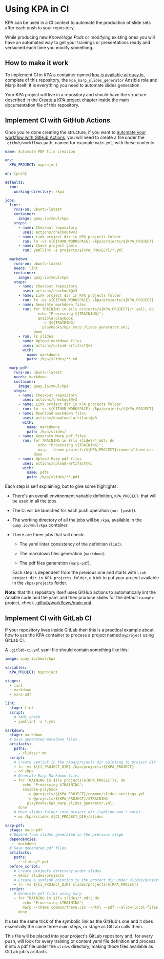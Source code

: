 # Using KPA in CI

KPA can be used in a CI context to automate the production of slide sets after each push to your repository.

While producing new *Knowleldge Pods* or modifying existing ones you will have an automated way to get your trainings or presentations ready and versioned each time you modify something.

## How to make it work

To implement CI in KPA a container named [kpa is available at quay.io](https://quay.io/repository/mmul/), complete of this repository, the `kpa_marp_slides_generator` Ansible role and Marp itself. It is everything you need to automate slides generation.

Your KPA project will live in a repository and should have the structure described in the [Create a KPA project](https://github.com/mmul-it/kpa/#create-a-kpa-project) chapter inside the main documentation file of this repository.

## Implement CI with GitHub Actions

Once you're done creating the structure, if you want to [automate your workflow with GitHub Actions](https://github.com/features/actions), you will need to create a file under the `.github/workflows` path, named for example `main.yml`, with these contents:

```yaml
name: Automate PDF file creation

env:
  KPA_PROJECT: myproject

on: [push]

defaults:
  run:
    working-directory: /kpa

jobs:
  lint:
    runs-on: ubuntu-latest
    container:
      image: quay.io/mmul/kpa
    steps:
      - name: Checkout repository
        uses: actions/checkout@v3
      - name: Link project dir in KPA projects folder
        run: ln -vs ${GITHUB_WORKSPACE} /kpa/projects/${KPA_PROJECT}
      - name: Check project yamls
        run: yamllint -s projects/${KPA_PROJECT}/*.yml

  markdown:
    runs-on: ubuntu-latest
    needs: lint
    container:
      image: quay.io/mmul/kpa
    steps:
      - name: Checkout repository
        uses: actions/checkout@v3
      - name: Link project dir in KPA projects folder
        run: ln -vs ${GITHUB_WORKSPACE} /kpa/projects/${KPA_PROJECT}
      - name: Generate markdown files
        run: for TRAINING in $(ls projects/${KPA_PROJECT}/*.yml); do
               echo "Processing ${TRAINING}";
               ansible-playbook
                 -e @${TRAINING}
                 playbooks/kpa_marp_slides_generator.yml;
             done
      - run: ls slides
      - name: Upload markdown files
        uses: actions/upload-artifact@v3
        with:
          name: markdowns
          path: /kpa/slides/**.md

  marp-pdf:
    runs-on: ubuntu-latest
    needs: markdown
    container:
      image: quay.io/mmul/kpa
    steps:
      - name: Checkout repository
        uses: actions/checkout@v3
      - name: Link project dir in KPA projects folder
        run: ln -vs ${GITHUB_WORKSPACE} /kpa/projects/${KPA_PROJECT}
      - name: Download markdown files
        uses: actions/download-artifact@v3
        with:
          name: markdowns
          path: /kpa/slides/
      - name: Generate Marp pdf files
        run: for TRAINING in $(ls slides/*.md); do
               echo "Processing ${TRAINING}";
               marp --theme projects/${KPA_PROJECT}/common/theme.css --html --pdf --allow-local-files ${TRAINING};
             done
      - name: Upload Marp pdf files
        uses: actions/upload-artifact@v3
        with:
          name: pdfs
          path: /kpa/slides/**.pdf
```

Each step is self explaining, but to give some highlights:

- There's an overall environment variable definition, `KPA_PROJECT`, that will be used in all the jobs.

- The CI will be launched for each push operation (`on: [push]`).

- The working directory of all the jobs will be `/kpa`, available in the `quay.io/mmul/kpa` container.

- There are three  jobs that will check:
  
  - The yaml linter consistency of the definition (`lint`).
  
  - The markdown files generation (`markdown`).
  
  - The pdf files generation (`marp-pdf`).
  
  Each step is dependent from the previous one and starts with `Link project dir in KPA projects folder`, a trick to put your project available in the `/kpa/projects` folder.

**Note**: that this repository itself uses GitHub actions to automatically lint the Ansible code and the yaml and then produce slides for the default `example` project, check [.github/workflows/main.yml](.github/workflows/main.yml).

## Implement CI with GitLab CI

If your repository lives inside GitLab then this is a practical example about how to use the KPA container to process a project named `myproject` using GitLab CI.

A `.gitlab-ci.yml` yaml file should contain something like this:

```yaml
image: quay.io/mmul/kpa

variables:
  KPA_PROJECT: myproject

stages:
  - lint
  - markdown
  - marp-pdf

lint:
  stage: lint
  script:
    # YAML check
    - yamllint -s *.yml

markdown:
  stage: markdown
  # Save generated markdown files
  artifacts:
    paths:
      - slides/*.md
  script:
    # Create symlink in the /kpa/projects dir pointing to project dir
    - ln -vs ${CI_PROJECT_DIR} /kpa/projects/${KPA_PROJECT}
    - cd /kpa
    # Generate Marp Markdown files
    - for TRAINING in $(ls projects/${KPA_PROJECT}); do
        echo "Processing $TRAINING";
        ansible-playbook
          -e @projects/${KPA_PROJECT}/common/slides-settings.yml
          -e @projects/${KPA_PROJECT}/$TRAINING
          playbooks/kpa_marp_slides_generator.yml;
      done
    # Move slides folder into project dir (symlink won't work)
    - mv /kpa/slides ${CI_PROJECT_DIR}/slides

marp-pdf:
  stage: marp-pdf
  # Depend from slides generated in the previous stage
  dependencies:
   -  markdown
  # Save generated pdf files
  artifacts:
    paths:
      - slides/*.pdf
  before_script:
    # Create projects directory under slides
    - mkdir slides/projects
    # Create a symlink pointing to the project dir under slides/projects
    - ln -vs ${CI_PROJECT_DIR} slides/projects/${KPA_PROJECT}
  script:
    # Generate pdf files using marp
    - for TRAINING in $(ls slides/*.md); do
        echo "Processing $TRAINING";
        marp --theme common/theme.css --html --pdf --allow-local-files $TRAINING;
      done
```

It uses the same trick of the symbolic link as the GitHub's one and it does essentially the same three main steps, or stage as GitLab calls them.

This file will be placed into your project's GitLab repository and, for every push, will look for every training or content yaml file definition and process it into a pdf file under the `slides` directory, making those files available as GitLab job's artifacts.
